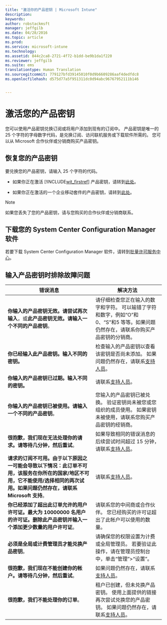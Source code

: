 ```yaml
---
title: "激活你的产品密钥 | Microsoft Intune"
description: 
keywords: 
author: robstackmsft
manager: jeffgilb
ms.date: 04/28/2016
ms.topic: article
ms.prod: 
ms.service: microsoft-intune
ms.technology: 
ms.assetid: 844c2ca8-2721-4f72-b1dd-be9b1da1f220
ms.reviewer: jeffgilb
ms.suite: ems
translationtype: Human Translation
ms.sourcegitcommit: 779127bfd39145010f0d9b6609286aaf4dedfdc8
ms.openlocfilehash: d575d77a5f951311dc0d94abc96767952111b146


---
```


# 激活您的产品密钥
您可以使用产品密钥兑换订阅或将用户添加到现有的订阅中。 产品密钥是唯一的 25 个字符的字母数字代码，是兑换订阅、访问联机服务或下载软件所需的。 您可以从 Microsoft 合作伙伴或分销商购买产品密钥。

## 恢复您的产品密钥
要兑换您的产品密钥，请输入 25 个字符的代码。

-   如果你正在激活 [!INCLUDE[wit_firstref](./includes/wit_firstref_md.md)] 产品密钥，请转到[此处](https://account.manage.microsoft.com/commerce/productkeystart.aspx)。

-   如果你正在激活的一个企业移动套件的产品密钥，请转到[此处](http://www.microsoft.com/ems/open)。

> [!NOTE]
> 如果您丢失了您的产品密钥，请与您购买的合作伙伴或分销商联系。

## 下载您的 System Center Configuration Manager 软件
若要下载 System Center Configuration Manager 软件，请转到[批量许可服务中心](http://go.microsoft.com/fwlink/?LinkID=232300)。

## 输入产品密钥时排除故障问题

|错误消息|解决方法|
|-----------------|--------------|
|**你输入的产品密钥无效。请尝试再次输入**，或**此产品密钥无效。请输入一个不同的产品密钥**。|请仔细检查您正在输入的数字和字符。 可以输错了字符和数字，例如“O”和 0、“S”和5 等等。如果问题仍然存在，请联系你购买产品密钥的分销商。|
|**你已经输入此产品密钥。输入不同的密钥。**|检查输入的产品密钥以查看该密钥是否尚未添加。 如果问题仍然存在，请联系[支持人员](http://go.microsoft.com/fwlink/?LinkID=394189)。|
|**你输入的产品密钥已过期。输入不同的密钥。**|请联系[支持人员](http://go.microsoft.com/fwlink/?LinkID=394189)。|
|**你输入的产品密钥已被使用。请输入一个不同的产品密钥**。|您输入的产品密钥已被兑换。 验证密钥尚未被您或您组织的成员使用。 如果密钥未被使用，请联系您购买产品密钥的经销商。|
|**很抱歉，我们现在无法处理你的请求。请等待几分钟，然后重试**。|如果导致相同的错误消息的后续尝试时间超过 15 分钟，请联系[支持人员](http://go.microsoft.com/fwlink/?LinkID=394189)。|
|**请求的订阅不可用。由于以下原因之一可能会导致以下情况：此订单不可用，该服务在你所在的国家/地区不可用，它不能使用/选择相同的两次试用。如果问题仍然存在，请联系 Microsoft 支持**。|请联系[支持人员](http://go.microsoft.com/fwlink/?LinkID=394189)。|
|**你已经添加了超出此订单允许的用户许可证。最大为 10000000 名用户的许可证。删除此产品密钥并输入一个添加更少数量的用户许可证**。|请联系您的中间商或合作伙伴。 您已经购买的许可证超出了此帐户可以使用的数量。|
|**必须是全局或计费管理员才能兑换产品密钥**。|请确保您的权限设置为计费或全局管理员。 若要验证此操作，请在管理员控制台中，单击“管理”&gt;“设置”。|
|**很抱歉，我们现在不能创建你的帐户。请等待几分钟，然后重试**。|如果问题仍然存在，请联系[支持人员](http://go.microsoft.com/fwlink/?LinkID=394189)。|
|**很抱歉，我们不能处理你的订单**。|租户已创建，但未兑换产品密钥。 使用上面提供的链接再次尝试兑换您的产品密钥。 如果问题仍然存在，请联系[支持人员](http://go.microsoft.com/fwlink/?LinkID=394189)。|



<!--HONumber=Jun16_HO4-->


